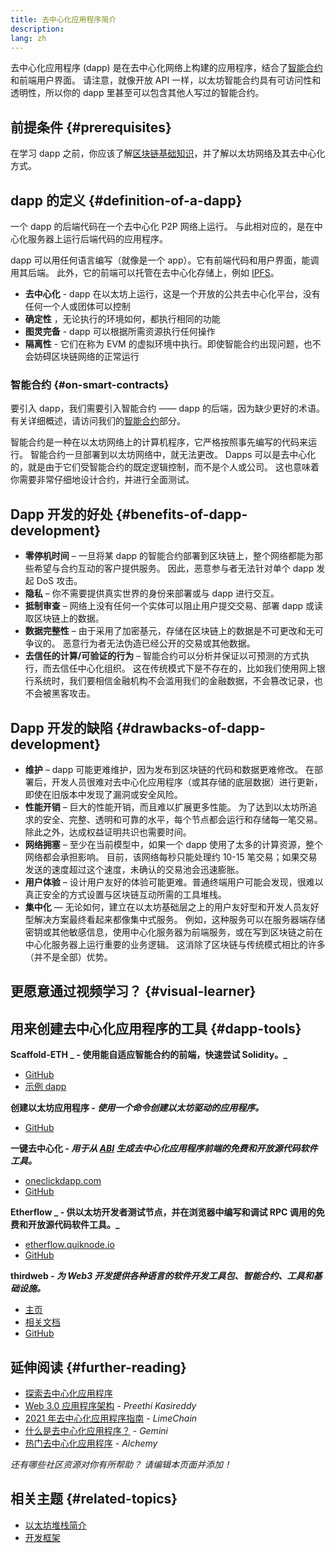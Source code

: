 ```yaml
---
title: 去中心化应用程序简介
description:
lang: zh
---
```


去中心化应用程序 (dapp) 是在去中心化网络上构建的应用程序，结合了[智能合约](/developers/docs/smart-contracts/)和前端用户界面。 请注意，就像开放 API 一样，以太坊智能合约具有可访问性和透明性，所以你的 dapp 里甚至可以包含其他人写过的智能合约。

## 前提条件 {#prerequisites}

在学习 dapp 之前，你应该了解[区块链基础知识](/developers/docs/intro-to-ethereum/)，并了解以太坊网络及其去中心化方式。

## dapp 的定义 {#definition-of-a-dapp}

一个 dapp 的后端代码在一个去中心化 P2P 网络上运行。 与此相对应的，是在中心化服务器上运行后端代码的应用程序。

dapp 可以用任何语言编写（就像是一个 app）。它有前端代码和用户界面，能调用其后端。 此外，它的前端可以托管在去中心化存储上，例如 [IPFS](https://ipfs.io/)。

- **去中心化** - dapp 在以太坊上运行，这是一个开放的公共去中心化平台，没有任何一个人或团体可以控制
- **确定性** ，无论执行的环境如何，都执行相同的功能
- **图灵完备** - dapp 可以根据所需资源执行任何操作
- **隔离性** - 它们在称为 EVM 的虚拟环境中执行。即使智能合约出现问题，也不会妨碍区块链网络的正常运行

### 智能合约 {#on-smart-contracts}

要引入 dapp，我们需要引入智能合约 —— dapp 的后端，因为缺少更好的术语。 有关详细概述，请访问我们的[智能合约](/developers/docs/smart-contracts/)部分。

智能合约是一种在以太坊网络上的计算机程序，它严格按照事先编写的代码来运行。 智能合约一旦部署到以太坊网络中，就无法更改。 Dapps 可以是去中心化的，就是由于它们受智能合约的既定逻辑控制，而不是个人或公司。 这也意味着你需要非常仔细地设计合约，并进行全面测试。

## Dapp 开发的好处 {#benefits-of-dapp-development}

- **零停机时间** – 一旦将某 dapp 的智能合约部署到区块链上，整个网络都能为那些希望与合约互动的客户提供服务。 因此，恶意参与者无法针对单个 dapp 发起 DoS 攻击。
- **隐私** – 你不需要提供真实世界的身份来部署或与 dapp 进行交互。
- **抵制审查** – 网络上没有任何一个实体可以阻止用户提交交易、部署 dapp 或读取区块链上的数据。
- **数据完整性** – 由于采用了加密基元，存储在区块链上的数据是不可更改和无可争议的。 恶意行为者无法伪造已经公开的交易或其他数据。
- **去信任的计算/可验证的行为** – 智能合约可以分析并保证以可预测的方式执行，而去信任中心化组织。 这在传统模式下是不存在的，比如我们使用网上银行系统时，我们要相信金融机构不会滥用我们的金融数据，不会篡改记录，也不会被黑客攻击。

## Dapp 开发的缺陷 {#drawbacks-of-dapp-development}

- **维护** – dapp 可能更难维护，因为发布到区块链的代码和数据更难修改。 在部署后，开发人员很难对去中心化应用程序（或其存储的底层数据）进行更新，即使在旧版本中发现了漏洞或安全风险。
- **性能开销** – 巨大的性能开销，而且难以扩展更多性能。 为了达到以太坊所追求的安全、完整、透明和可靠的水平，每个节点都会运行和存储每一笔交易。 除此之外，达成权益证明共识也需要时间。
- **网络拥塞** – 至少在当前模型中，如果一个 dapp 使用了太多的计算资源，整个网络都会承担影响。 目前，该网络每秒只能处理约 10-15 笔交易；如果交易发送的速度超过这个速度，未确认的交易池会迅速膨胀。
- **用户体验** – 设计用户友好的体验可能更难。普通终端用户可能会发现，很难以真正安全的方式设置与区块链互动所需的工具堆栈。
- **集中化** — 无论如何，建立在以太坊基础层之上的用户友好型和开发人员友好型解决方案最终看起来都像集中式服务。 例如，这种服务可以在服务器端存储密钥或其他敏感信息，使用中心化服务器为前端服务，或在写到区块链之前在中心化服务器上运行重要的业务逻辑。 这消除了区块链与传统模式相比的许多（并不是全部）优势。

## 更愿意通过视频学习？ {#visual-learner}

<YouTube id="F50OrwV6Uk8" />

## 用来创建去中心化应用程序的工具 {#dapp-tools}

**Scaffold-ETH _ - 使用能自适应智能合约的前端，快速尝试 Solidity。_**

- [GitHub](https://github.com/scaffold-eth/scaffold-eth-2)
- [示例 dapp](https://punkwallet.io/)

**创建以太坊应用程序 _- 使用一个命令创建以太坊驱动的应用程序。_**

- [GitHub](https://github.com/paulrberg/create-eth-app)

**一键去中心化 _- 用于从 [ABI](/glossary/#abi) 生成去中心化应用程序前端的免费和开放源代码软件工具。_**

- [oneclickdapp.com](https://oneclickdapp.com)
- [GitHub](https://github.com/oneclickdapp/oneclickdapp-v1)

**Etherflow _ - 供以太坊开发者测试节点，并在浏览器中编写和调试 RPC 调用的免费和开放源代码软件工具。_**

- [etherflow.quiknode.io](https://etherflow.quiknode.io/)
- [GitHub](https://github.com/abunsen/etherflow)

**thirdweb _- 为 Web3 开发提供各种语言的软件开发工具包、智能合约、工具和基础设施。_**

- [主页](https://thirdweb.com/)
- [相关文档](https://portal.thirdweb.com/)
- [GitHub](https://github.com/thirdweb-dev/)

## 延伸阅读 {#further-reading}

- [探索去中心化应用程序](/dapps)
- [Web 3.0 应用程序架构](https://www.preethikasireddy.com/post/the-architecture-of-a-web-3-0-application) - _Preethi Kasireddy_
- [2021 年去中心化应用程序指南](https://limechain.tech/blog/what-are-dapps-the-2021-guide/) - _LimeChain_
- [什么是去中心化应用程序？](https://www.gemini.com/cryptopedia/decentralized-applications-defi-dapps) - _Gemini_
- [热门去中心化应用程序](https://www.alchemy.com/dapps) - _Alchemy_

_还有哪些社区资源对你有所帮助？ 请编辑本页面并添加！_

## 相关主题 {#related-topics}

- [以太坊堆栈简介](/developers/docs/ethereum-stack/)
- [开发框架](/developers/docs/frameworks/)
